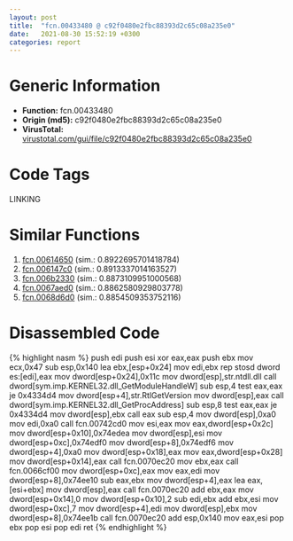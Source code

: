 ```yaml
---
layout: post
title:  "fcn.00433480 @ c92f0480e2fbc88393d2c65c08a235e0"
date:   2021-08-30 15:52:19 +0300
categories: report
---
```


# Generic Information
- **Function:** fcn.00433480
- **Origin (md5):** c92f0480e2fbc88393d2c65c08a235e0
- **VirusTotal:** [virustotal.com/gui/file/c92f0480e2fbc88393d2c65c08a235e0][virustotal_ref]

# Code Tags
<span class="tag" id="LINKING">LINKING</span>


# Similar Functions

1. [fcn.00614650][similar_1_ref] (sim.: 0.8922695701418784)
2. [fcn.006147c0][similar_2_ref] (sim.: 0.8913337014163527)
3. [fcn.006b2330][similar_3_ref] (sim.: 0.8873109951000568)
4. [fcn.0067aed0][similar_4_ref] (sim.: 0.8862580929803778)
5. [fcn.0068d6d0][similar_5_ref] (sim.: 0.8854509353752116)


# Disassembled Code

{% highlight nasm %}
push edi
push esi
xor eax,eax
push ebx
mov ecx,0x47
sub esp,0x140
lea ebx,[esp+0x24]
mov edi,ebx
rep stosd dword es:[edi],eax
mov dword[esp+0x24],0x11c
mov dword[esp],str.ntdll.dll
call dword[sym.imp.KERNEL32.dll_GetModuleHandleW]
sub esp,4
test eax,eax
je 0x4334d4
mov dword[esp+4],str.RtlGetVersion
mov dword[esp],eax
call dword[sym.imp.KERNEL32.dll_GetProcAddress]
sub esp,8
test eax,eax
je 0x4334d4
mov dword[esp],ebx
call eax
sub esp,4
mov dword[esp],0xa0
mov edi,0xa0
call fcn.00742cd0
mov esi,eax
mov eax,dword[esp+0x2c]
mov dword[esp+0x10],0x74edea
mov dword[esp],esi
mov dword[esp+0xc],0x74edf0
mov dword[esp+8],0x74edf6
mov dword[esp+4],0xa0
mov dword[esp+0x18],eax
mov eax,dword[esp+0x28]
mov dword[esp+0x14],eax
call fcn.0070ec20
mov ebx,eax
call fcn.0066cf00
mov dword[esp+0xc],eax
mov eax,edi
mov dword[esp+8],0x74ee10
sub eax,ebx
mov dword[esp+4],eax
lea eax,[esi+ebx]
mov dword[esp],eax
call fcn.0070ec20
add ebx,eax
mov dword[esp+0x14],0
mov dword[esp+0x10],2
sub edi,ebx
add ebx,esi
mov dword[esp+0xc],7
mov dword[esp+4],edi
mov dword[esp],ebx
mov dword[esp+8],0x74ee1b
call fcn.0070ec20
add esp,0x140
mov eax,esi
pop ebx
pop esi
pop edi
ret 
{% endhighlight %}


[similar_1_ref]: /report/fcn.00614650@c92f0480e2fbc88393d2c65c08a235e0
[similar_2_ref]: /report/fcn.006147c0@c92f0480e2fbc88393d2c65c08a235e0
[similar_3_ref]: /report/fcn.006b2330@c92f0480e2fbc88393d2c65c08a235e0
[similar_4_ref]: /report/fcn.0067aed0@c92f0480e2fbc88393d2c65c08a235e0
[similar_5_ref]: /report/fcn.0068d6d0@c92f0480e2fbc88393d2c65c08a235e0
[virustotal_ref]: https://www.virustotal.com/gui/file/c92f0480e2fbc88393d2c65c08a235e0